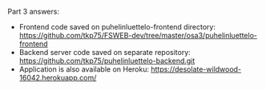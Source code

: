 Part 3 answers:
* Frontend code saved on puhelinluettelo-frontend directory: https://github.com/tkp75/FSWEB-dev/tree/master/osa3/puhelinluettelo-frontend  
* Backend server code saved on separate repository: https://github.com/tkp75/puhelinluettelo-backend.git
* Application is also available on Heroku: https://desolate-wildwood-16042.herokuapp.com/
